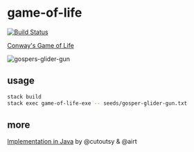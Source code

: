 # game-of-life

[![Build Status][build-badge]][build-status]
<!-- [![Code Climate][codeclimate-badge]][codeclimate-status] -->

[Conway's Game of Life](https://en.wikipedia.org/wiki/Conway's_Game_of_Life)

![gospers-glider-gun](https://upload.wikimedia.org/wikipedia/commons/e/e5/Gospers_glider_gun.gif)

## usage

```sh
stack build
stack exec game-of-life-exe -- seeds/gosper-glider-gun.txt
```

## more

[Implementation in Java](https://github.com/airt/game-of-life/tree/java) by @cutoutsy & @airt

[build-badge]: https://img.shields.io/travis/airt/game-of-life.svg
[build-status]: https://travis-ci.org/airt/game-of-life
[codeclimate-badge]: https://img.shields.io/codeclimate/maintainability/airt/game-of-life.svg
[codeclimate-status]: https://codeclimate.com/github/airt/game-of-life
